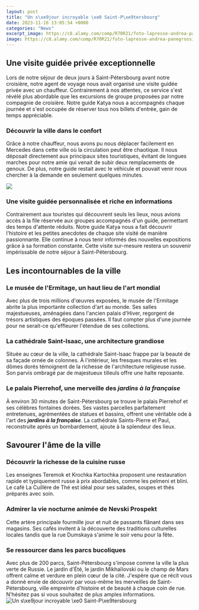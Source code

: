 ```yaml
---
layout: post
title: "Un s\xe9jour incroyable \xe0 Saint-P\xe9tersbourg"
date: 2023-11-16 13:05:54 +0000
categories: "News"
excerpt_image: https://c8.alamy.com/comp/R70R21/foto-lapresse-andrea-panegrossi-07122018-cittxe0-del-vaticanocronaca-accesi-il-presepe-di-sabbia-e-lalbero-di-natale-in-piazza-san-pietro-photo-lapresse-andrea-panegrossi-decenber-12-2018-vatican-citynewslight-up-the-sand-nativity-scene-and-the-christmas-tree-in-st-peters-square-R70R21.jpg
image: https://c8.alamy.com/comp/R70R21/foto-lapresse-andrea-panegrossi-07122018-cittxe0-del-vaticanocronaca-accesi-il-presepe-di-sabbia-e-lalbero-di-natale-in-piazza-san-pietro-photo-lapresse-andrea-panegrossi-decenber-12-2018-vatican-citynewslight-up-the-sand-nativity-scene-and-the-christmas-tree-in-st-peters-square-R70R21.jpg
---
```


## Une visite guidée privée exceptionnelle 
Lors de notre séjour de deux jours à Saint-Pétersbourg avant notre croisière, notre agent de voyage nous avait organisé une visite guidée privée avec un chauffeur. Contrairement à nos attentes, ce service s'est révélé plus abordable que les excursions de groupe proposées par notre compagnie de croisière. Notre guide Katya nous a accompagnés chaque journée et s'est occupée de réserver tous nos billets d'entrée, gain de temps appréciable. 
### Découvrir la ville dans le confort
Grâce à notre chauffeur, nous avons pu nous déplacer facilement en Mercedes dans cette ville où la circulation peut être chaotique. Il nous déposait directement aux principaux sites touristiques, évitant de longues marches pour notre amie qui venait de subir deux remplacements de genoux. De plus, notre guide restait avec le véhicule et pouvait venir nous chercher à la demande en seulement quelques minutes. 

![](https://s.yimg.com/ny/api/res/1.2/_s5YJvr7Krl44CKHvrLOQA--/YXBwaWQ9aGlnaGxhbmRlcjt3PTk2MDtoPTk2MA--/https://media.zenfs.com/fr/futura_43/1b3c1c7d3921ecbf6a56dfbcd1c2596b)
### Une visite guidée personnalisée et riche en informations
Contrairement aux touristes qui découvrent seuls les lieux, nous avions accès à la file réservée aux groupes accompagnés d'un guide, permettant des temps d'attente réduits. Notre guide Katya nous a fait découvrir l'histoire et les petites anecdotes de chaque site visité de manière passionnante. Elle continue à nous tenir informés des nouvelles expositions grâce à sa formation constante. Cette visite sur-mesure restera un souvenir impérissable de notre séjour à Saint-Pétersbourg.
## Les incontournables de la ville 
### Le musée de l'Ermitage, un haut lieu de l'art mondial
Avec plus de trois millions d'œuvres exposées, le musée de l'Ermitage abrite la plus importante collection d'art au monde. Ses salles majestueuses, aménagées dans l'ancien palais d'Hiver, regorgent de trésors artistiques des époques passées. Il faut compter plus d'une journée pour ne serait-ce qu'effleurer l'étendue de ses collections. 
### La cathédrale Saint-Isaac, une architecture grandiose
Située au cœur de la ville, la cathédrale Saint-Isaac frappe par la beauté de sa façade ornée de colonnes. À l'intérieur, les fresques murales et les dômes dorés témoignent de la richesse de l'architecture religieuse russe. Son parvis ombragé par de majestueux tilleuls offre une halte reposante.
### Le palais Pierrehof, une merveille des ***jardins à la française*** 
À environ 30 minutes de Saint-Pétersbourg se trouve le palais Pierrehof et ses célèbres fontaines dorées. Ses vastes parcelles parfaitement entretenues, agrémentées de statues et bassins, offrent une véritable ode à l'art des ***jardins à la française***. La cathédrale Saints-Pierre et Paul, reconstruite après un bombardement, ajoute à la splendeur des lieux. 
## Savourer l'âme de la ville 
### Découvrir la richesse de la cuisine russe
Les enseignes Teremok et Krochka Kartochka proposent une restauration rapide et typiquement russe à prix abordables, comme les pelmeni et blini. Le café La Cuillère de Thé est idéal pour ses salades, soupes et thés préparés avec soin. 
### Admirer la vie nocturne animée de Nevski Prospekt
Cette artère principale fourmille jour et nuit de passants flânant dans ses magasins. Ses cafés invitent à la découverte des traditions culturelles locales tandis que la rue Dumskaya s'anime le soir venu pour la fête.
### Se ressourcer dans les parcs bucoliques 
Avec plus de 200 parcs, Saint-Pétersbourg s'impose comme la ville la plus verte de Russie. Le jardin d'Été, le jardin Mikhaïlovski ou le champ de Mars offrent calme et verdure en plein cœur de la cité.
J'espère que ce récit vous a donné envie de découvrir par vous-même les merveilles de Saint-Pétersbourg, ville empreinte d'histoire et de beauté à chaque coin de rue. N'hésitez pas si vous souhaitez de plus amples informations.
![Un s\xe9jour incroyable \xe0 Saint-P\xe9tersbourg](https://c8.alamy.com/comp/R70R21/foto-lapresse-andrea-panegrossi-07122018-cittxe0-del-vaticanocronaca-accesi-il-presepe-di-sabbia-e-lalbero-di-natale-in-piazza-san-pietro-photo-lapresse-andrea-panegrossi-decenber-12-2018-vatican-citynewslight-up-the-sand-nativity-scene-and-the-christmas-tree-in-st-peters-square-R70R21.jpg)